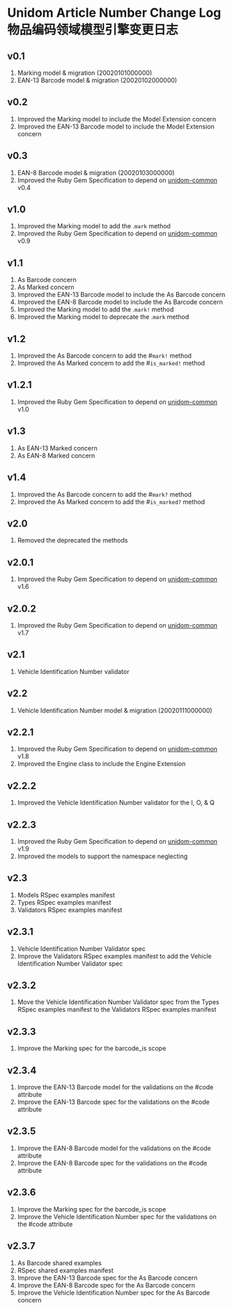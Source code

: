 # Unidom Article Number Change Log 物品编码领域模型引擎变更日志

## v0.1
1. Marking model & migration (20020101000000)
2. EAN-13 Barcode model & migration (20020102000000)

## v0.2
1. Improved the Marking model to include the Model Extension concern
2. Improved the EAN-13 Barcode model to include the Model Extension concern

## v0.3
1. EAN-8 Barcode model & migration (20020103000000)
2. Improved the Ruby Gem Specification to depend on [unidom-common](https://github.com/topbitdu/unidom-common) v0.4

## v1.0
1. Improved the Marking model to add the .``mark`` method
2. Improved the Ruby Gem Specification to depend on [unidom-common](https://github.com/topbitdu/unidom-common) v0.9

## v1.1
1. As Barcode concern
2. As Marked concern
3. Improved the EAN-13 Barcode model to include the As Barcode concern
4. Improved the EAN-8 Barcode model to include the As Barcode concern
5. Improved the Marking model to add the .``mark!`` method
6. Improved the Marking model to deprecate the .``mark`` method

## v1.2
1. Improved the As Barcode concern to add the #``mark!`` method
2. Improved the As Marked concern to add the #``is_marked!`` method

## v1.2.1
1. Improved the Ruby Gem Specification to depend on [unidom-common](https://github.com/topbitdu/unidom-common) v1.0

## v1.3
1. As EAN-13 Marked concern
2. As EAN-8 Marked concern

## v1.4
1. Improved the As Barcode concern to add the #``mark?`` method
2. Improved the As Marked concern to add the #``is_marked?`` method

## v2.0
1. Removed the deprecated the methods

## v2.0.1
1. Improved the Ruby Gem Specification to depend on [unidom-common](https://github.com/topbitdu/unidom-common) v1.6

## v2.0.2
1. Improved the Ruby Gem Specification to depend on [unidom-common](https://github.com/topbitdu/unidom-common) v1.7

## v2.1
1. Vehicle Identification Number validator

## v2.2
1. Vehicle Identification Number model & migration (20020111000000)

## v2.2.1
1. Improved the Ruby Gem Specification to depend on [unidom-common](https://github.com/topbitdu/unidom-common) v1.8
2. Improved the Engine class to include the Engine Extension

## v2.2.2
1. Improved the Vehicle Identification Number validator for the I, O, & Q

## v2.2.3
1. Improved the Ruby Gem Specification to depend on [unidom-common](https://github.com/topbitdu/unidom-common) v1.9
2. Improved the models to support the namespace neglecting

## v2.3
1. Models RSpec examples manifest
2. Types RSpec examples manifest
3. Validators RSpec examples manifest

## v2.3.1
1. Vehicle Identification Number Validator spec
2. Improve the Validators RSpec examples manifest to add the Vehicle Identification Number Validator spec

## v2.3.2
1. Move the Vehicle Identification Number Validator spec from the Types RSpec examples manifest to the Validators RSpec examples manifest

## v2.3.3
1. Improve the Marking spec for the barcode_is scope

## v2.3.4
1. Improve the EAN-13 Barcode model for the validations on the #code attribute
2. Improve the EAN-13 Barcode spec for the validations on the #code attribute

## v2.3.5
1. Improve the EAN-8 Barcode model for the validations on the #code attribute
2. Improve the EAN-8 Barcode spec for the validations on the #code attribute

## v2.3.6
1. Improve the Marking spec for the barcode_is scope
2. Improve the Vehicle Identification Number spec for the validations on the #code attribute

## v2.3.7
1. As Barcode shared examples
2. RSpec shared examples manifest
3. Improve the EAN-13 Barcode spec for the As Barcode concern
4. Improve the EAN-8 Barcode spec for the As Barcode concern
5. Improve the Vehicle Identification Number spec for the As Barcode concern
